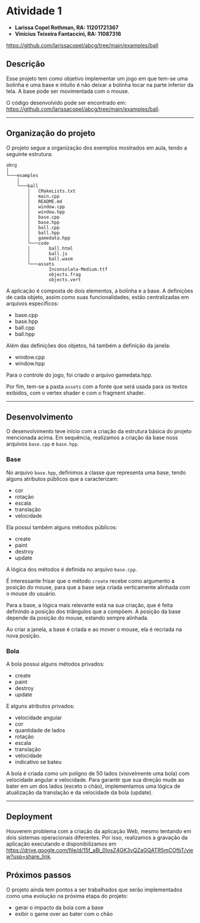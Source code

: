 # Atividade 1

- **Larissa Copel Rothman, RA: 11201721367**
- **Vinícius Teixeira Fantaccini, RA: 11087316**

https://github.com/larissacopel/abcg/tree/main/examples/ball

## Descrição

Esse projeto tem como objetivo implementar um jogo em que tem-se uma bolinha e uma base e intuito é não deixar a bolinha tocar na parte inferior da tela. A base pode ser movimentada com o mouse.

O código desenvolvido pode ser encontrado em: https://github.com/larissacopel/abcg/tree/main/examples/ball.

---

## Organização do projeto

O projeto segue a organização dos exemplos mostrados em aula, tendo a seguinte estrutura:

```
abcg
│
└───examples
    │
    └───ball
        │   CMakeLists.txt
        │   main.cpp
        │   README.md
        │   window.cpp
        │   window.hpp
        │   base.cpp
        │   base.hpp
        │   ball.cpp
        │   ball.hpp
        │   gamedata.hpp
        └───code
        │       ball.html
        │       ball.js
        │       ball.wasm
        └───assets
                Inconsolata-Medium.ttf
                objects.frag
                objects.vert
```

A aplicação é composta de dois elementos, a bolinha e a base. A definições de cada objeto, assim como suas funcionalidades, estão centralizadas em arquivos específicos:

- base.cpp
- base.hpp
- ball.cpp
- ball.hpp

Além das definições dos objetos, há também a definição da janela:

- window.cpp
- window.hpp

Para o controle do jogo, foi criado o arquivo gamedata.hpp.

Por fim, tem-se a pasta `assets` com a fonte que será usada para os textos exibidos, com o vertex shader e com o fragment shader.

---

## Desenvolvimento

O desenvolvimento teve início com a criação da estrutura básica do projeto mencionada acima. Em sequência, realizamos a criação da base noss arquivos `base.cpp` e `base.hpp`.

### Base

No arquivo `base.hpp`, definimos a classe que representa uma base, tendo alguns atributos públicos que a caracterizam:

- cor
- rotação
- escala
- translação
- velocidade

Ela possui também alguns métodos públicos:

- create
- paint
- destroy
- update

A lógica dos métodos é definida no arquivo `base.cpp`.

É interessante frisar que o método `create` recebe como argumento a posição do mouse, para que a base seja criada verticamente alinhada com o mouse do usuário.

Para a base, a lógica mais relevante está na sua criação, que é feita definindo a posição dos triângulos que a compõem. A posição da base depende da posição do mouse, estando sempre alinhada.

Ao criar a janela, a base é criada e ao mover o mouse, ela é recriada na nova posição.

### Bola

A bola possui alguns métodos privados:

- create
- paint
- destroy
- update

E alguns atributos privados:

- velocidade angular
- cor
- quantidade de lados
- rotação
- escala
- translação
- velocidade
- indicativo se bateu

A bola é criada como um polígno de 50 lados (visivelmente uma bola) com velocidade angular e velocidade. Para garantir que sua direção mude ao bater em um dos lados (exceto o chão), implementamos uma lógica de atualização da translação e da velocidade da bola (update).

---

## Deployment

Houverem problema com a criação da aplicação Web, mesmo tentando em dois sistemas operacionais diferentes. Por isso, realizamos a gravação da aplicação executando e disponibilizamos em https://drive.google.com/file/d/15f_aBi_0IosZ4GK3vQZaGQATR5mCOfbT/view?usp=share_link.

## Próximos passos

O projeto ainda tem pontos a ser trabalhados que serão implementados como uma evolução na próxima etapa do projeto:

- gerar o impacto da bola com a base
- exibir o game over ao bater com o chão

